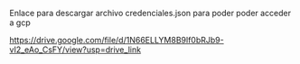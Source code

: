 Enlace para descargar archivo credenciales.json para poder poder acceder a gcp 

https://drive.google.com/file/d/1N66ELLYM8B9lf0bRJb9-vI2_eAo_CsFY/view?usp=drive_link
